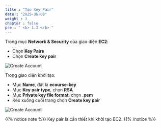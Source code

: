 ```yaml
---
title : "Tạo Key Pair"
date : "2025-06-08"
weight : 3
chapter : false
pre : " <b> 1.3 </b> "
---
```


Trong mục **Network & Security** của giao diện **EC2**:
- Chọn **Key Pairs**
- Chọn **Create key pair**

![Create Account](/NestJS-AWS-workshop/images/1/KP.png)

Trong giao diện khởi tạo:
- Mục **Name**, đặt là **ecourse-key**
- Mục **Key pair type**, chọn **RSA**
- Mục **Private key file format**, chọn **.pem**
- Kéo xuống cuối trang chọn **Create key pair**

![Create Account](/NestJS-AWS-workshop/images/1/KP1.png)

{{% notice note %}}
Key pair là cần thiết khi khởi tạo EC2.
{{% /notice %}}
